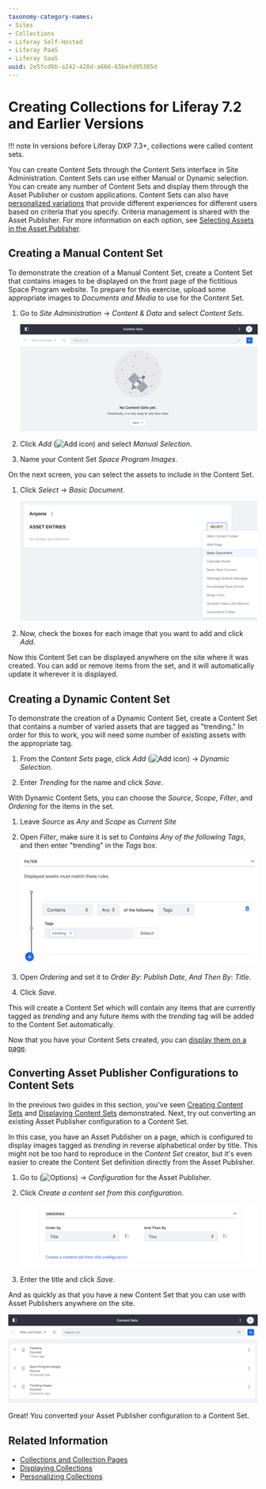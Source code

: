 ```yaml
---
taxonomy-category-names:
- Sites
- Collections
- Liferay Self-Hosted
- Liferay PaaS
- Liferay SaaS
uuid: 2e5fcd6b-a242-428d-a666-65befd95385d
---
```


# Creating Collections for Liferay 7.2 and Earlier Versions

!!! note
    In versions before Liferay DXP 7.3+, collections were called content sets.

You can create Content Sets through the Content Sets interface in Site Administration. Content Sets can use either Manual or Dynamic selection. You can create any number of Content Sets and display them through the Asset Publisher or custom applications. Content Sets can also have [personalized variations](../../../personalizing-site-experience/experience-personalization/personalizing-collections.md#content-set-personalization) that provide different experiences for different users based on criteria that you specify. Criteria management is shared with the Asset Publisher. For more information on each option, see [Selecting Assets in the Asset Publisher](../../using-the-asset-publisher-widget/displaying-assets-using-the-asset-publisher-widget.md#selecting-assets-in-the-asset-publisher-widget).

## Creating a Manual Content Set

To demonstrate the creation of a Manual Content Set, create a Content Set that contains images to be displayed on the front page of the fictitious Space Program website. To prepare for this exercise, upload some appropriate images to *Documents and Media* to use for the Content Set.

1. Go to *Site Administration* &rarr; *Content & Data* and select *Content Sets*.

   ![Content Sets is found in the Content & Data section of Site Administration.](./creating-collections-for-liferay-72-and-earlier-versions/images/01.png)

1. Click *Add* (![Add icon](../../../../images/icon-add.png)) and select *Manual Selection*.

1. Name your Content Set *Space Program Images*.

On the next screen, you can select the assets to include in the Content Set.

1. Click *Select* &rarr; *Basic Document*.

   ![You can select the type of asset to add to the Content Set.](./creating-collections-for-liferay-72-and-earlier-versions/images/02.png)

1. Now, check the boxes for each image that you want to add and click *Add*.

Now this Content Set can be displayed anywhere on the site where it was created. You can add or remove items from the set, and it will automatically update it wherever it is displayed.

## Creating a Dynamic Content Set

To demonstrate the creation of a Dynamic Content Set, create a Content Set that contains a number of varied assets that are tagged as "trending." In order for this to work, you will need some number of existing assets with the appropriate tag.

1. From the *Content Sets* page, click *Add* (![Add icon](../../../../images/icon-add.png)) &rarr; *Dynamic Selection*.

1. Enter *Trending* for the name and click *Save*.

With Dynamic Content Sets, you can choose the *Source*, *Scope*, *Filter*, and *Ordering* for the items in the set.

1. Leave *Source* as *Any* and *Scope* as *Current Site*

1. Open *Filter*, make sure it is set to *Contains Any of the following Tags*, and then enter "trending" in the *Tags* box.

   ![Content Sets use the same filter system as the Asset Publisher.](./creating-collections-for-liferay-72-and-earlier-versions/images/03.png)

1. Open *Ordering* and set it to *Order By*: *Publish Date*, *And Then By*: *Title*.

1. Click *Save*.

This will create a Content Set which will contain any items that are currently tagged as *trending* and any future items with the *trending* tag will be added to the Content Set automatically.

Now that you have your Content Sets created, you can
[display them on a page](../displaying-collections/displaying-collections-for-liferay-72-and-earlier-versions.md#displaying-content-sets).

## Converting Asset Publisher Configurations to Content Sets

In the previous two guides in this section, you've seen [Creating Content Sets](#creating-a-manual-content-set)
and [Displaying Content Sets](../displaying-collections/displaying-collections-for-liferay-72-and-earlier-versions.md) demonstrated. Next, try out converting an existing Asset Publisher configuration to a Content Set.

In this case, you have an Asset Publisher on a page, which is configured to display images tagged as *trending* in reverse alphabetical order by title. This might not be too hard to reproduce in the *Content Set* creator, but it's even easier to create the Content Set definition directly from the Asset Publisher.

1. Go to (![Options](../../../../images/icon-app-options.png)) &rarr; *Configuration* for the Asset Publisher.

1. Click *Create a content set from this configuration*.

   ![You can generate a Content Set directly from the Asset Publisher configuration.](./creating-collections-for-liferay-72-and-earlier-versions/images/04.png)

1. Enter the title and click *Save*.

And as quickly as that you have a new Content Set that you can use with Asset Publishers anywhere on the site.

![The Content Set is added right alongside any existing sets.](./creating-collections-for-liferay-72-and-earlier-versions/images/05.png)

Great! You converted your Asset Publisher configuration to a Content Set.

## Related Information

- [Collections and Collection Pages](../collections-and-collection-pages-for-liferay-72-and-earlier-versions.md)
- [Displaying Collections](../displaying-collections/displaying-collections-for-liferay-72-and-earlier-versions.md)
- [Personalizing Collections](../../../personalizing-site-experience/experience-personalization/personalizing-collections.md)

